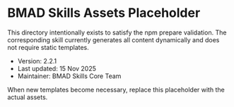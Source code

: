 # BMAD Skills Assets Placeholder

This directory intentionally exists to satisfy the npm prepare validation. The corresponding skill currently generates all
content dynamically and does not require static templates.

- Version: 2.2.1
- Last updated: 15 Nov 2025
- Maintainer: BMAD Skills Core Team

When new templates become necessary, replace this placeholder with the actual assets.
